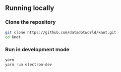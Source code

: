 ## Running locally

### Clone the repository

```bash
git clone https://github.com/datadotworld/knot.git
cd knot
```

### Run in development mode

```bash
yarn
yarn run electron-dev
```
